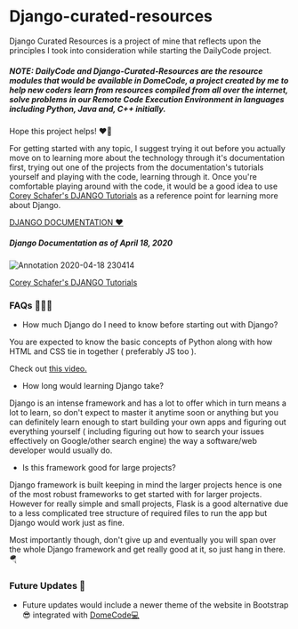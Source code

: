 # Django-curated-resources
Django Curated Resources is a project of mine that reflects upon the principles I took into consideration while starting the DailyCode project.

##### NOTE:  DailyCode and Django-Curated-Resources are the resource modules that would be available in DomeCode, a project created by me to help new coders learn from resources compiled from all over the internet, solve problems in our Remote Code Execution Environment in languages including Python, Java and, C++ initially.

Hope this project helps! ♥🙌

For getting started with any topic, I suggest trying it out before you actually move on to learning more about the technology through it's documentation first, trying out one of the projects from the documentation's tutorials yourself and playing with the code, learning through it. Once you're comfortable playing around with the code, it would be a good idea to use [Corey Schafer's DJANGO Tutorials](https://www.youtube.com/playlist?list=PL-osiE80TeTtoQCKZ03TU5fNfx2UY6U4p) as a reference point for learning more about Django.

[DJANGO DOCUMENTATION ♥](https://docs.djangoproject.com/en/3.0/topics/install/#installing-official-release)

##### Django Documentation as of April 18, 2020

![Annotation 2020-04-18 230414](https://user-images.githubusercontent.com/41021374/79645147-180beb80-81cb-11ea-9229-3dba3574e7a5.png)

[Corey Schafer's DJANGO Tutorials](https://www.youtube.com/playlist?list=PL-osiE80TeTtoQCKZ03TU5fNfx2UY6U4p)

### FAQs 🙋🏻‍♀️

- How much Django do I need to know before starting out with Django?
 
You are expected to know the basic concepts of Python along with how HTML and CSS tie in together ( preferably JS too ).

Check out [this video.](https://www.youtube.com/watch?v=EpZbD_ELhAQ&t=565s)

- How long would learning Django take?

Django is an intense framework and has a lot to offer which in turn means a lot to learn, so don't expect to master it anytime soon or anything but you can definitely learn enough to start building your own apps and figuring out everything yourself ( including figuring out how to search your issues effectively on Google/other search engine) the way a software/web developer would usually do.

- Is this framework good for large projects?

Django framework is built keeping in mind the larger projects hence is one of the most robust frameworks to get started with for larger projects. However for really simple and small projects, Flask is a good alternative due to a less complicated tree structure of required files to run the app but Django would work just as fine. 

Most importantly though, don't give up and eventually you will span over the whole Django framework and get really good at it, so just hang in there. 🪂

### Future Updates 🔮
- Future updates would include a newer theme of the website in Bootstrap 😎 integrated with [DomeCode💻](https://arthtyagi.me/domecode)

